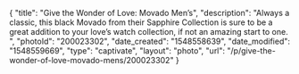 {
    "title": "Give the Wonder of Love: Movado Men’s",
    "description": "Always a classic, this black Movado from their Sapphire Collection is sure to be a great addition to your love’s watch collection, if not an amazing start to one. ",
    "photoId": "200023302",
    "date_created": "1548558639",
    "date_modified": "1548559669",
    "type": "captivate",
    "layout": "photo",
    "url": "\/p\/give-the-wonder-of-love-movado-mens\/200023302"
}